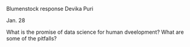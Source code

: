 Blumenstock response
Devika Puri


Jan. 28

What is the promise of data science for human dveelopment? What are some of the pitfalls?
